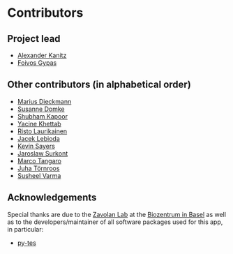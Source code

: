# Contributors

## Project lead

* [Alexander Kanitz](https://github.com/uniqueg)
* [Foivos Gypas](https://github.com/fgypas)

## Other contributors (in alphabetical order)

* [Marius Dieckmann](https://github.com/MariusDieckmann)
* [Susanne Domke](https://github.com/suedomke)
* [Shubham Kapoor](https://github.com/shukapoo)
* [Yacine Khettab](https://github.com/djixyacine)
* [Risto Laurikainen](https://github.com/rlaurika)
* [Jacek Lebioda](https://github.com/jLebioda)
* [Kevin Sayers](https://github.com/KevinSayers)
* [Jaroslaw Surkont](https://github.com/jsurkont)
* [Marco Tangaro](https://github.com/mtangaro)
* [Juha Törnroos](https://github.com/juhtornr)
* [Susheel Varma](https://github.com/susheel)

## Acknowledgements

Special thanks are due to the
[Zavolan Lab](https://www.biozentrum.unibas.ch/research/researchgroups/overview/unit/zavolan/)
at the [Biozentrum in Basel](https://www.biozentrum.unibas.ch/) as well as to the
developers/maintainer of all software packages used for this app, in particular:

* [py-tes](https://github.com/ohsu-comp-bio/py-tes)
